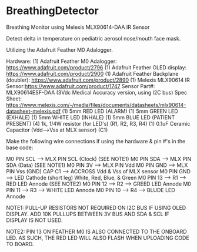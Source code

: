 # BreathingDetector
Breathing Monitor using Melexis MLX90614-DAA IR Sensor

Detect delta in temperature on pediatric aerosol nose/mouth face mask.

Utilizing the Adafruit Feather M0 Adalogger.

   Hardware:
      (1) Adafruit Feather M0 Adalogger: https://www.adafruit.com/product/2796
      (1) Adafruit Feather OLED display: https://www.adafruit.com/product/2900
      (1) Adafruit Feather Backplane (doubler): https://www.adafruit.com/product/2890
      (1) Melexis MLX90614 IR Sensor:https://www.adafruit.com/product/1747
          Sensor Part#: MLX90614ESF-DAA (3Vdc Medical Accuracy version, using I2C bus)
          Spec Sheet: https://www.melexis.com/-/media/files/documents/datasheets/mlx90614-datasheet-melexis.pdf
      (1) 5mm RED LED       (ALARM)
      (1) 5mm GREEN LED     (EXHALE)
      (1) 5mm WHITE LED     (INHALE)
      (1) 5mm BLUE LED      (PATIENT PRESENT)
      (4) 1k, 1/4W resistor (for LED's) (R1, R2, R3, R4)
      (1) 0.1uF Ceramic Capacitor (Vdd-->Vss at MLX sensor) (C1)
      
Make the following wire connections if using the hardware & pin #'s in the base code:

M0 PIN SCL --> MLX PIN SCL (Clock) (SEE NOTE1)
M0 PIN SDA --> MLX PIN SDA (Data)  (SEE NOTE1)
M0 PIN 3V  --> MLX PIN Vdd
M0 PIN GND --> MLX PIN Vss (GND)
CAP C1     --> ACCROSS Vdd & Vss of MLX sensor
M0 PIN GND --> LED Cathode (short leg) White, Red, Blue, & Green
M0 PIN 13  --> R1 --> RED LED Annode   (SEE NOTE2)
M0 PIN 12  --> R2 --> GREED LED Annode
M0 PIN 11  --> R3 --> WHITE LED Annode
M0 PIN 10  --> R4 --> BLUDE LED Annode

NOTE1: PULL-UP RESISTORS NOT REQUIRED ON I2C BUS IF USING OLED DISPLAY. ADD 10K PULLUPS BETWEEN 3V BUS AND SDA & SCL IF DISPLAY IS NOT USED.

NOTE2: PIN 13 ON FEATHER M0 IS ALSO CONNECTED TO THE ONBOARD LED. AS SUCH, THE RED LED WILL ALSO FLASH WHEN UPLOADING CODE TO BOARD.
